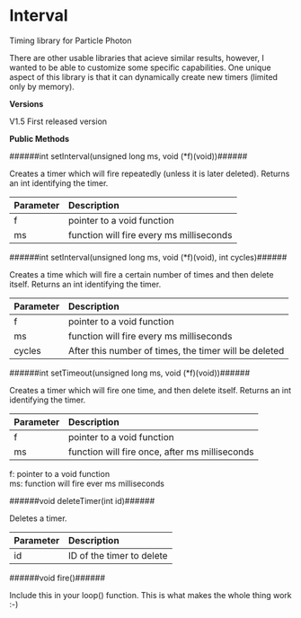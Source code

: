 # Interval
Timing library for Particle Photon

There are other usable libraries that acieve similar results, however, I wanted to be able to customize some specific capabilities. One unique aspect of this library is that it can dynamically create new timers (limited only by memory).

**Versions**

V1.5 First released version

**Public Methods**

######int setInterval(unsigned long ms, void (*f)(void))######

Creates a timer which will fire repeatedly (unless it is later deleted). Returns an int identifying the timer.

|Parameter|Description|
|---------|:----------|
|f|pointer to a void function|
|ms|function will fire every ms milliseconds|

######int setInterval(unsigned long ms, void (*f)(void), int cycles)######

Creates a time which will fire a certain number of times and then delete itself. Returns an int identifying the timer.

|Parameter|Description|
|---------|:----------|
|f|pointer to a void function|
|ms|function will fire every ms milliseconds|
|cycles|After this number of times, the timer will be deleted|

######int setTimeout(unsigned long ms, void (*f)(void))######

Creates a timer which will fire one time, and then delete itself. Returns an int identifying the timer.

|Parameter|Description|
|---------|:----------|
|f|pointer to a void function|
|ms|function will fire once, after ms milliseconds|

f: pointer to a void function<br>
ms: function will fire ever ms milliseconds<br>

######void deleteTimer(int id)######

Deletes a timer.

|Parameter|Description|
|---------|:----------|
|id|ID of the timer to delete|

######void fire()######

Include this in your loop() function. This is what makes the whole thing work :-)
